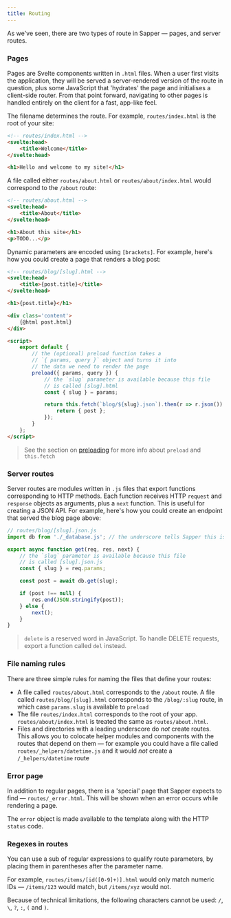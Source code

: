 ```yaml
---
title: Routing
---
```


As we've seen, there are two types of route in Sapper — pages, and server routes.


### Pages

Pages are Svelte components written in `.html` files. When a user first visits the application, they will be served a server-rendered version of the route in question, plus some JavaScript that 'hydrates' the page and initialises a client-side router. From that point forward, navigating to other pages is handled entirely on the client for a fast, app-like feel.

The filename determines the route. For example, `routes/index.html` is the root of your site:

```html
<!-- routes/index.html -->
<svelte:head>
	<title>Welcome</title>
</svelte:head>

<h1>Hello and welcome to my site!</h1>
```

A file called either `routes/about.html` or `routes/about/index.html` would correspond to the `/about` route:

```html
<!-- routes/about.html -->
<svelte:head>
	<title>About</title>
</svelte:head>

<h1>About this site</h1>
<p>TODO...</p>
```

Dynamic parameters are encoded using `[brackets]`. For example, here's how you could create a page that renders a blog post:

```html
<!-- routes/blog/[slug].html -->
<svelte:head>
	<title>{post.title}</title>
</svelte:head>

<h1>{post.title}</h1>

<div class='content'>
	{@html post.html}
</div>

<script>
	export default {
		// the (optional) preload function takes a
		// `{ params, query }` object and turns it into
		// the data we need to render the page
		preload({ params, query }) {
			// the `slug` parameter is available because this file
			// is called [slug].html
			const { slug } = params;

			return this.fetch(`blog/${slug}.json`).then(r => r.json()).then(post => {
				return { post };
			});
		}
	};
</script>
```

> See the section on [preloading](guide#preloading) for more info about `preload` and `this.fetch`


### Server routes

Server routes are modules written in `.js` files that export functions corresponding to HTTP methods. Each function receives HTTP `request` and `response` objects as arguments, plus a `next` function. This is useful for creating a JSON API. For example, here's how you could create an endpoint that served the blog page above:

```js
// routes/blog/[slug].json.js
import db from './_database.js'; // the underscore tells Sapper this isn't a route

export async function get(req, res, next) {
	// the `slug` parameter is available because this file
	// is called [slug].json.js
	const { slug } = req.params;

	const post = await db.get(slug);

	if (post !== null) {
		res.end(JSON.stringify(post));
	} else {
		next();
	}
}
```

> `delete` is a reserved word in JavaScript. To handle DELETE requests, export a function called `del` instead.


### File naming rules

There are three simple rules for naming the files that define your routes:

* A file called `routes/about.html` corresponds to the `/about` route. A file called `routes/blog/[slug].html` corresponds to the `/blog/:slug` route, in which case `params.slug` is available to `preload`
* The file `routes/index.html` corresponds to the root of your app. `routes/about/index.html` is treated the same as `routes/about.html`.
* Files and directories with a leading underscore do *not* create routes. This allows you to colocate helper modules and components with the routes that depend on them — for example you could have a file called `routes/_helpers/datetime.js` and it would *not* create a `/_helpers/datetime` route



### Error page

In addition to regular pages, there is a 'special' page that Sapper expects to find — `routes/_error.html`. This will be shown when an error occurs while rendering a page.

The `error` object is made available to the template along with the HTTP `status` code.



### Regexes in routes

You can use a sub
of regular expressions to qualify route parameters, by placing them in parentheses after the parameter name.

For example, `routes/items/[id([0-9]+)].html` would only match numeric IDs — `/items/123` would match, but `/items/xyz` would not.

Because of technical limitations, the following characters cannot be used: `/`, `\`, `?`, `:`, `(` and `)`.
